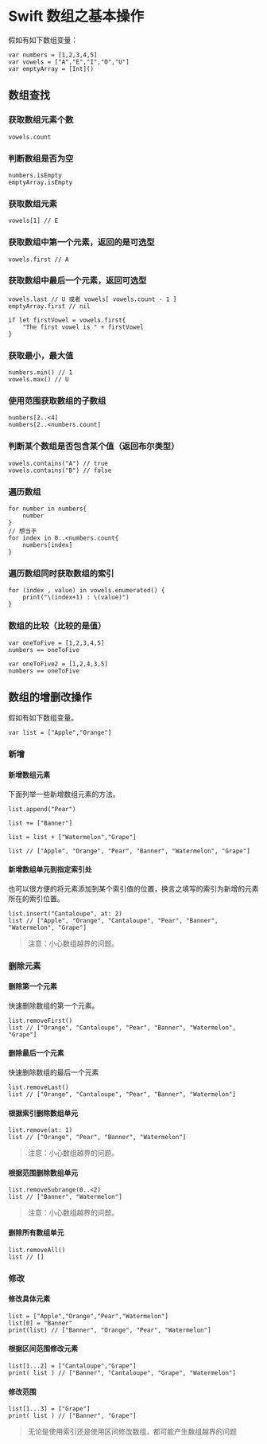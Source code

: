 # Swift 数组之基本操作
假如有如下数组变量：
```
var numbers = [1,2,3,4,5]
var vowels = ["A","E","I","O","U"]
var emptyArray = [Int]()
```
## 数组查找
### 获取数组元素个数
```
vowels.count
```

### 判断数组是否为空
```
numbers.isEmpty
emptyArray.isEmpty
```
### 获取数组元素
```
vowels[1] // E
```

### 获取数组中第一个元素，返回的是可选型
```
vowels.first // A
```

### 获取数组中最后一个元素，返回可选型
```
vowels.last // U 或者 vowels[ vowels.count - 1 ]
emptyArray.first // nil

if let firstVowel = vowels.first{
    "The first vowel is " + firstVowel
}
```

### 获取最小，最大值
```
numbers.min() // 1
vowels.max() // U
```

### 使用范围获取数组的子数组
```
numbers[2..<4]
numbers[2..<numbers.count]
```

### 判断某个数组是否包含某个值（返回布尔类型）
```
vowels.contains("A") // true
vowels.contains("B") // false
```

### 遍历数组
```
for number in numbers{
    number
}
// 想当于
for index in 0..<numbers.count{
    numbers[index]
}
```

### 遍历数组同时获取数组的索引
```
for (index , value) in vowels.enumerated() {
    print("\(index+1) : \(value)")
}
```

### 数组的比较（比较的是值）

```
var oneToFive = [1,2,3,4,5]
numbers == oneToFive

var oneToFive2 = [1,2,4,3,5]
numbers == oneToFive
```

## 数组的增删改操作

假如有如下数组变量。
```
var list = ["Apple","Orange"]
```
### 新增
#### 新增数组元素
下面列举一些新增数组元素的方法。
```
list.append("Pear")

list += ["Banner"]

list = list + ["Watermelon","Grape"]

list // ["Apple", "Orange", "Pear", "Banner", "Watermelon", "Grape"]
```

#### 新增数组单元到指定索引处
也可以很方便的将元素添加到某个索引值的位置，换言之填写的索引为新增的元素所在的索引位置。
```
list.insert("Cantaloupe", at: 2)
list // ["Apple", "Orange", "Cantaloupe", "Pear", "Banner", "Watermelon", "Grape"]
```

> 注意：小心数组越界的问题。

### 删除元素
#### 删除第一个元素
快速删除数组的第一个元素。
```
list.removeFirst()
list // ["Orange", "Cantaloupe", "Pear", "Banner", "Watermelon", "Grape"]
```

#### 删除最后一个元素
快速删除数组的最后一个元素
```
list.removeLast()
list // ["Orange", "Cantaloupe", "Pear", "Banner", "Watermelon"]
```

#### 根据索引删除数组单元

```
list.remove(at: 1)
list // ["Orange", "Pear", "Banner", "Watermelon"]
```
> 注意：小心数组越界的问题。

#### 根据范围删除数组单元

```
list.removeSubrange(0..<2)
list // ["Banner", "Watermelon"]
```
> 注意：小心数组越界的问题。

#### 删除所有数组单元

```
list.removeAll()
list // []
```
### 修改
#### 修改具体元素

```
list = ["Apple","Orange","Pear","Watermelon"]
list[0] = "Banner"
print(list) // ["Banner", "Orange", "Pear", "Watermelon"]
```

#### 根据区间范围修改元素

```
list[1...2] = ["Cantaloupe","Grape"]
print( list ) // ["Banner", "Cantaloupe", "Grape", "Watermelon"]
```

#### 修改范围

```
list[1...3] = ["Grape"]
print( list ) // ["Banner", "Grape"]
```

> 无论是使用索引还是使用区间修改数组，都可能产生数组越界的问题


















